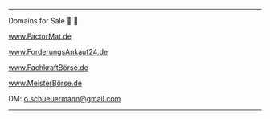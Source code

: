 ---------------------------------

Domains for Sale 🦄 🚀


www.FactorMat.de

www.ForderungsAnkauf24.de

www.FachkraftBörse.de

www.MeisterBörse.de

DM: o.schueuermann@gmail.com

--------------------------------


